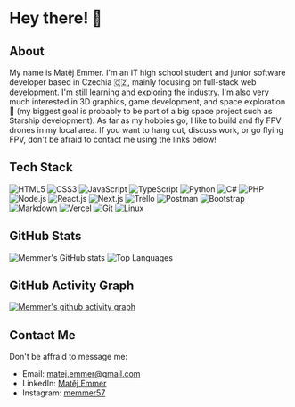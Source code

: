 # Hey there! 👋
## About
My name is Matěj Emmer. I'm an IT high school student and junior software developer based in Czechia :czech_republic:, mainly focusing on full-stack web development. I'm still learning and exploring the industry. I'm also very much interested in 3D graphics, game development, and space exploration 🚀 (my biggest goal is probably to be part of a big space project such as Starship development). As far as my hobbies go, I like to build and fly FPV drones in my local area. If you want to hang out, discuss work, or go flying FPV, don't be afraid to contact me using the links below!

## Tech Stack

![HTML5](https://img.shields.io/badge/-HTML5-E34F26?style=flat&logo=html5&logoColor=white)
![CSS3](https://img.shields.io/badge/-CSS3-1572B6?style=flat&logo=css3&logoColor=white)
![JavaScript](https://img.shields.io/badge/-JavaScript-F7DF1E?style=flat&logo=javascript&logoColor=black)
![TypeScript](https://img.shields.io/badge/-TypeScript-007ACC?style=flat&logo=typescript&logoColor=white)
![Python](https://img.shields.io/badge/-Python-3776AB?style=flat&logo=python&logoColor=white)
![C#](https://img.shields.io/badge/-C%23-239120?style=flat&logo=c-sharp&logoColor=white)
![PHP](https://img.shields.io/badge/-PHP-777BB4?style=flat&logo=php&logoColor=white)
![Node.js](https://img.shields.io/badge/-Node.js-339933?style=flat&logo=node.js&logoColor=white)
![React.js](https://img.shields.io/badge/-React.js-61DAFB?style=flat&logo=react&logoColor=black)
![Next.js](https://img.shields.io/badge/-Next.js-000000?style=flat&logo=next.js&logoColor=white)
![Trello](https://img.shields.io/badge/-Trello-0079BF?style=flat&logo=trello&logoColor=white)
![Postman](https://img.shields.io/badge/-Postman-FF6C37?style=flat&logo=postman&logoColor=white)
![Bootstrap](https://img.shields.io/badge/-Bootstrap-7952B3?style=flat&logo=bootstrap&logoColor=white)
![Markdown](https://img.shields.io/badge/-Markdown-000000?style=flat&logo=markdown&logoColor=white)
![Vercel](https://img.shields.io/badge/-Vercel-000000?style=flat&logo=vercel&logoColor=white)
![Git](https://img.shields.io/badge/-Git-F05032?style=flat&logo=git&logoColor=white)
![Linux](https://img.shields.io/badge/Linux-FCC624?style=flat&logo=linux&logoColor=white)

## GitHub Stats

![Memmer's GitHub stats](https://github-readme-stats.vercel.app/api?username=memmer57&show_icons=true&count_private=true&theme=merko&bg_color=00000000&hide_border=true)
![Top Languages](https://github-readme-stats.vercel.app/api/top-langs/?username=HangerThem&theme=merko&bg_color=00000000&hide_border=true)

## GitHub Activity Graph

[![Memmer's github activity graph](https://github-readme-activity-graph.vercel.app/graph?username=memmer57&theme=merko&bg_color=00000000&hide_border=true)](https://github.com/ashutosh00710/github-readme-activity-graph)

## Contact Me

Don't be affraid to message me:

- Email: [matej.emmer@gmail.com](mailto:matej.emmer@gmail.com)
- LinkedIn: [Matěj Emmer](https://www.linkedin.com/in/matej-emmer/)
- Instagram: [memmer57](https://www.instagram.com/memmer57/)